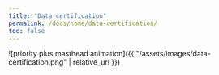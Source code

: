 ```yaml
---
title: "Data certification"
permalink: /docs/home/data-certification/
toc: false
---
```


![priority plus masthead animation]({{ "/assets/images/data-certification.png" | relative_url }})
